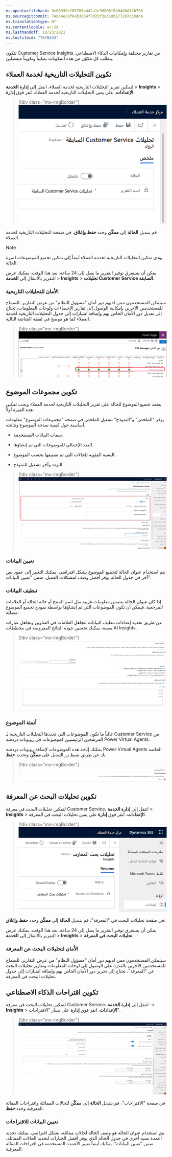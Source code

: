 ```yaml
---
ms.openlocfilehash: 3e08939ef05786e442a1e98808f0b04d8d12b786
ms.sourcegitcommit: 748b4ec8f6eb3654f7d25f3ad10b177297c33dda
ms.translationtype: HT
ms.contentlocale: ar-SA
ms.lasthandoff: 10/23/2021
ms.locfileid: "7676534"
---
```

تتكون Customer Service Insights من تقارير مختلفة وإمكانيات الذكاء الاصطناعي. يتطلب كل مكوّن من هذه المكونات تمكيناً وتكويناً منفصلين.

## <a name="configure-customer-service-historical-analytics"></a>تكوين التحليلات التاريخية لخدمة العملاء

لتمكين تقرير التحليلات التاريخية لخدمة العملاء، انتقل إلى **إدارة الخدمة** > **Insights** > **الإعدادات**. على يمين التحليلات التاريخية لخدمة العملاء، انقر فوق **إدارة**.

> [!div class="mx-imgBorder"]
> [![لقطة شاشة للتحليلات التاريخية لخدمة العملاء.](../media/2-enable-historical-analytics.png)](../media/2-enable-historical-analytics.png#lightbox)

قم بتبديل **الحالة** إلى **ممكّن** وحدد **حفظ وإغلاق**، في صفحة التحليلات التاريخية لخدمة العملاء.

> [!NOTE]
> يؤدي تمكين التحليلات التاريخية لخدمة العملاء أيضاً إلى تمكين تجميع الموضوعات لميزة الحالة.

يمكن أن يستغرق توفير التقرير ما يصل إلى 24 ساعة. بعد هذا الوقت، يمكنك عرض التقرير بالانتقال إلى **الخدمة** > **Insights** > 
**تحليلات Customer Service السابقة**.

### <a name="security-for-historical-analytics"></a>الأمان للتحليلات التاريخية

سيتمكن المستخدمون ممن لديهم دور أمان "مسؤول النظام" من عرض التقارير. للسماح للمستخدمين الآخرين بإمكانية الوصول إلى تقارير الإحصاءات ولوحات المعلومات، تحتاج إلى تعديل دور الأمان الخاص بهم وإضافة امتيازات إلى جدول التحليلات التاريخية لخدمة العملاء كما هو موضح في لقطة الشاشة التالية.

> [!div class="mx-imgBorder"]
> [![لقطة شاشة لامتيازات دور الأمان للتحليلات التاريخية لـ Customer Service.](../media/2-historical-analytics-privileges.png)](../media/2-historical-analytics-privileges.png#lightbox)

## <a name="configure-topic-clustering"></a>تكوين مجموعات الموضوع

يعتمد تجميع الموضوع للحالة على تقرير التحليلات التاريخية لخدمة العملاء ويجب تمكين هذه الميزة أولاً.

يوفر "الملخص" و"النموذج" تشغيل الملخص في صفحة "مجموعات الموضوع" معلومات أساسية حول كيفية نمذجة الموضوع ونتائجه.

- سمات البيانات المستخدمة.

- العدد الإجمالي للموضوعات التي تم إنشاؤها.

- النسبة المئوية للحالات التي تم تصنيفها بحسب الموضوع.

- التردد وآخر تشغيل للنموذج.

> [!div class="mx-imgBorder"]
> [![لقطة شاشة تعرض ملخص تجميع "الموضوع".](../media/2-topic-summary-model-run.png)](../media/2-topic-summary-model-run.png#lightbox)

### <a name="data-mapping"></a>تعيين البيانات

يتم استخدام عنوان الحالة لتجميع الموضوع بشكل افتراضي. يمكنك التغيير إلى عمود نص آخر في جدول الحالة يوفر أفضل وصف لمشكلات العميل، ضمن "تعيين البيانات".

### <a name="data-cleaning"></a>تنظيف البيانات

إذا كان عنوان الحالة يتضمن معلومات غريبة مثل اسم المنتج أو حالة الحالة أو العلامات المرجعية، فيمكن أن تكون الموضوعات التي تم إنشاؤها بواسطة نموذج تجميع الموضوع مضللة.

عن طريق تحديد إعدادات تنظيف البيانات لتجاهل العلامات في العناوين وتجاهل عبارات معينة، يمكنك تحسين جودة النتائج المعروضة في مخططات AI Insights.

> [!div class="mx-imgBorder"]
> [![لقطة شاشة تُظهر خيارات تنظيف البيانات.](../media/2-data-cleaning.png)](../media/2-data-cleaning.png#lightbox)

### <a name="topic-automation"></a>أتمتة الموضوع

غالباً ما تكون الموضوعات التي تحددها التحليلات التاريخية لـ Customer Service من المرشحين الرئيسيين كموضوعات في روبوتات دردشة Power Virtual Agents.

يمكنك إتاحة هذه الموضوعات لإضافة روبوتات دردشة Power Virtual Agents الخاصة بك عن طريق ضبط زر التبديل على **ممكّن** وتحديد **حفظ**.

> [!div class="mx-imgBorder"]
> [![لقطة شاشة تُظهر كيفية تشغيل أتمتة الموضوع.](../media/2-topic-automation.png)](../media/2-topic-automation.png#lightbox)

## <a name="configure-knowledge-search-analytics"></a>تكوين تحليلات البحث عن المعرفة

لتمكين تحليلات البحث في معرفة Customer Service، انتقل إلى **إدارة الخدمة** > **Insights** > **الإعدادات**. انقر فوق **إدارة** على يمين تحليلات البحث في المعرفة.

> [!div class="mx-imgBorder"]
> [![لقطة شاشة لتحليلات البحث عن المعرفة في Customer Service.](../media/2-enable-knowledge-analytics.png)](../media/2-enable-knowledge-analytics.png#lightbox)

في صفحة تحليلات البحث في "المعرفة"، قم بتبديل **الحالة** إلى **ممكّن** وحدد **حفظ وإغلاق**.

يمكن أن يستغرق توفير التقرير ما يصل إلى 24 ساعة. بعد هذا الوقت، يمكنك عرض التقرير بالانتقال إلى **الخدمة** > **Insights** > 
**تحليلات البحث في المعرفة**.

### <a name="security-for-knowledge-search-analytics"></a>الأمان لتحليلات البحث عن المعرفة

سيتمكن المستخدمون ممن لديهم دور أمان "مسؤول النظام" من عرض التقارير. للسماح للمستخدمين الآخرين بالقدرة على الوصول إلى لوحات المعلومات وتقارير تحليلات البحث عن "المعرفة"، تحتاج إلى تحرير دور الأمان الخاص بهم وإضافة امتيازات إلى جدول تحليلات البحث في المعرفة.

## <a name="configure-ai-suggestions"></a>تكوين اقتراحات الذكاء الاصطناعي

لتمكين تحليلات البحث في معرفة Customer Service، انتقل إلى **إدارة الخدمة** -> **Insights** > **الإعدادات**. انقر فوق **إدارة** على يسار "الاقتراحات".

> [!div class="mx-imgBorder"]
> [![لقطة شاشة تُظهر الخيارات في نافذة "الاقتراحات".](../media/2-enable-suggestions.png)](../media/2-enable-suggestions.png#lightbox)

في صفحة "الاقتراحات"، قم بتبديل **الحالة** إلى **ممكّن** للحالات المماثلة واقتراحات المقالة المعرفية وحدد **حفظ**.

### <a name="data-mapping-for-suggestions"></a>تعيين البيانات للاقتراحات

يتم استخدام عنوان الحالة هو وصف الحالة لحالات مماثلة، بشكل افتراضي. يمكنك تحديد أعمدة نصية أخرى في جدول الحالة الذي يوفر أفضل الخيارات لتحديد الحالات المماثلة، ضمن "تعيين البيانات". يمكنك أيضاً تغيير الأعمدة المستخدمة في اقتراحات المقالة المعرفية.
